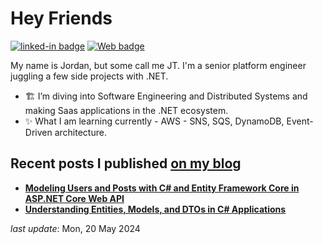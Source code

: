<h1>Hey Friends</h1>

[![linked-in badge](https://img.shields.io/badge/JordanTaylor-2088FF?style=flat&logo=linkedin)](https://www.linkedin.com/in/jordan-taylor-3555aba6/)
[![Web badge](https://img.shields.io/badge/WebSite-30302f?style=flat&logo=google_chrome)](https://justjordant.com/)

My name is Jordan, but some call me JT. I'm a senior platform engineer juggling a few side projects with .NET.


- 🏗️ I’m diving into Software Engineering and Distributed Systems and making Saas applications in the .NET ecosystem.
- ✨ What I am learning currently - AWS - SNS, SQS, DynamoDB, Event-Driven architecture.

## Recent posts I published [on my blog](https://justjordant.com/blog)

- **[Modeling Users and Posts with C# and Entity Framework Core in ASP.NET Core Web API](https://blog.justjordant.com/modeling-users-and-posts-with-c-and-entity-framework-core-in-aspnet-core-web-api)**
- **[Understanding Entities, Models, and DTOs in C# Applications](https://blog.justjordant.com/understanding-entities-models-and-dtos-in-c-applications)**

<!-- 
- **[Modeling Users and Posts with C# and Entity Framework Core in ASP.NET Core Web API](https://blog.justjordant.com/modeling-users-and-posts-with-c-and-entity-framework-core-in-aspnet-core-web-api)** ()
- **[Understanding Entities, Models, and DTOs in C# Applications](https://blog.justjordant.com/understanding-entities-models-and-dtos-in-c-applications)** ()
 -->

_last update_: Mon, 20 May 2024
